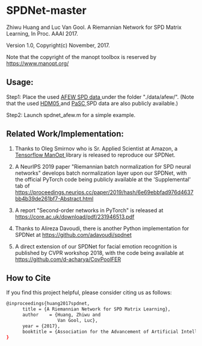 # SPDNet-master
Zhiwu Huang and Luc Van Gool. A Riemannian Network for SPD Matrix Learning, In Proc. AAAI 2017. 

Version 1.0,  Copyright(c) November, 2017. 

Note that the copyright of the manopt toolbox is reserved by https://www.manopt.org/  

## Usage:

Step1: Place the used <a href="https://data.vision.ee.ethz.ch/zzhiwu/ManifoldNetData/SPDData/AFEW_SPD_data.zip"> AFEW SPD data </a> under the folder "./data/afew/". (Note that the used <a href="https://data.vision.ee.ethz.ch/zzhiwu/ManifoldNetData/SPDData/HDM05_SPDData.zip"> HDM05 </a> and <a href="https://data.vision.ee.ethz.ch/zzhiwu/ManifoldNetData/SPDData/PaSC_SPDData.zip"> PaSC </a> SPD data are also publicly available.)

Step2: Launch spdnet_afew.m for a simple example.

## Related Work/Implementation:

1. Thanks to Oleg Smirnov who is Sr. Applied Scientist at Amazon, a <a href="https://github.com/master/tensorflow-manopt"> Tensorflow ManOpt </a> library is released to reproduce our SPDNet.

2. A NeurIPS 2019 paper "Riemannian batch normalization for SPD neural networks" develops batch normalization layer upon our SPDNet, with the official PyTorch code being publicly available at the 'Supplemental' tab of https://proceedings.neurips.cc/paper/2019/hash/6e69ebbfad976d4637bb4b39de261bf7-Abstract.html

3. A report "Second-order networks in PyTorch" is released at https://core.ac.uk/download/pdf/231946513.pdf

4. Thanks to Alireza Davoudi, there is another Python implementation for SPDNet at https://github.com/adavoudi/spdnet

5. A direct extension of our SPDNet for facial emotion recognition is published by CVPR workshop 2018, with the code being available at https://github.com/d-acharya/CovPoolFER 


## How to Cite <a name="How-to-Cite"></a>
If you find this project helpful, please consider citing us as follows:
```bash
@inproceedings{huang2017spdnet,
      title = {A Riemannian Network for SPD Matrix Learning},
      author    = {Huang, Zhiwu and
                   Van Gool, Luc},
      year = {2017},
      booktitle = {Association for the Advancement of Artificial Intelligence (AAAI)}
}


